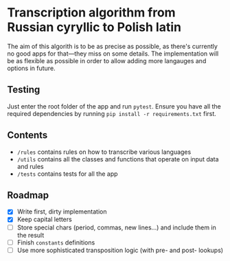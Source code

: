 # Transcription algorithm from Russian cyryllic to Polish latin

The aim of this algorith is to be as precise as possible, as there's currently no good apps for that—they miss on some details.
The implementation will be as flexible as possible in order to allow adding more langauges and options in future.

## Testing
Just enter the root folder of the app and run `pytest`. Ensure you have all the required dependencies by running `pip install -r requirements.txt` first.

## Contents
- `/rules` contains rules on how to transcribe various languages
- `/utils` contains all the classes and functions that operate on input data and rules
- `/tests` contains tests for all the app

## Roadmap
- [x] Write first, dirty implementation
- [x] Keep capital letters
- [ ] Store special chars (period, commas, new lines...) and include them in the result
- [ ] Finish `constants` definitions
- [ ] Use more sophisticated transposition logic (with pre- and post- lookups)